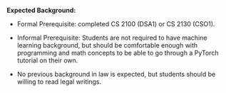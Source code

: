 **Expected Background:**

- Formal Prerequisite: completed CS 2100 (DSA1) or CS 2130 (CSO1).

- Informal Prerequisite: Students are not required to have machine learning background, but should be comfortable enough with programming and math concepts to be able to go through a PyTorch tutorial on their own. 

- No previous background in law is expected, but students should be willing to read legal writings.
